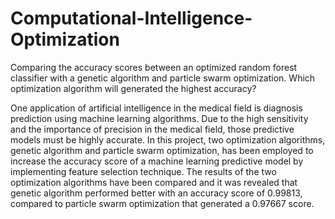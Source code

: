 # Computational-Intelligence-Optimization
Comparing the accuracy scores between an optimized random forest classifier with a genetic algorithm and particle swarm optimization. Which optimization algorithm will generated the highest accuracy?  


One application of artificial intelligence in the medical field is diagnosis prediction using machine learning algorithms. 
Due to the high sensitivity and the importance of precision in the medical field, those predictive models must be highly accurate. In this project, two optimization algorithms, genetic algorithm and particle swarm optimization, has been employed to increase the accuracy score of a machine learning predictive model by implementing feature selection technique. The results of the two optimization algorithms have been compared and it was revealed that genetic algorithm performed better with an accuracy score of 0.99813, compared to particle swarm optimization that generated a 0.97667 score.


